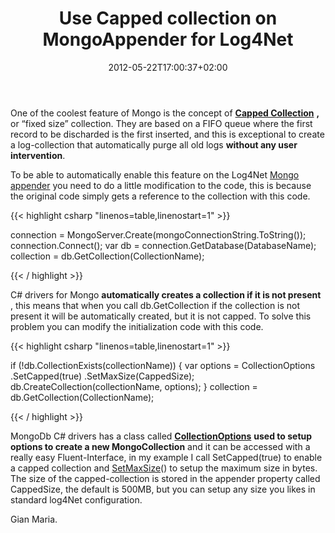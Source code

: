 ﻿---
title: "Use Capped collection on MongoAppender for Log4Net"
description: ""
date: 2012-05-22T17:00:37+02:00
draft: false
tags: [log4net,MongoDb]
categories: [NoSql]
---
One of the coolest feature of Mongo is the concept of [**Capped Collection**](http://www.mongodb.org/display/DOCS/Capped+Collections) **,** or “fixed size” collection. They are based on a FIFO queue where the first record to be discharded is the first inserted, and this is exceptional to create a log-collection that automatically purge all old logs  **without any user intervention**.

To be able to automatically enable this feature on the Log4Net [Mongo appender](http://www.codewrecks.com/blog/index.php/2012/03/19/using-mongo-database-to-store-log4net-logs/) you need to do a little modification to the code, this is because the original code simply gets a reference to the collection with this code.

{{< highlight csharp "linenos=table,linenostart=1" >}}


connection = MongoServer.Create(mongoConnectionString.ToString());
connection.Connect();
var db = connection.GetDatabase(DatabaseName);
collection = db.GetCollection(CollectionName);

{{< / highlight >}}

C# drivers for Mongo  **automatically creates a collection if it is not present** , this means that when you call db.GetCollection if the collection is not present it will be automatically created, but it is not capped. To solve this problem you can modify the initialization code with this code.

{{< highlight csharp "linenos=table,linenostart=1" >}}


if (!db.CollectionExists(collectionName)) { 
    var options =  CollectionOptions
       .SetCapped(true)
       .SetMaxSize(CappedSize);
    db.CreateCollection(collectionName, options);
}
collection = db.GetCollection(CollectionName);

{{< / highlight >}}

MongoDb C# drivers has a class called [**CollectionOptions**](http://api.mongodb.org/csharp/1.2/html/a06528f4-772e-f4f4-890d-ca3b55ac8d92.htm "CollectionOptions class MongoDb API") **used to setup options to create a new MongoCollection** and it can be accessed with a really easy Fluent-Interface, in my example I call SetCapped(true) to enable a capped collection and [SetMaxSize](http://api.mongodb.org/csharp/1.2/html/1fd7ba87-3d7b-a9ae-97c3-6c0d9dbe8c00.htm)() to setup the maximum size in bytes. The size of the capped-collection is stored in the appender property called CappedSize, the default is 500MB, but you can setup any size you likes in standard log4Net configuration.

Gian Maria.
